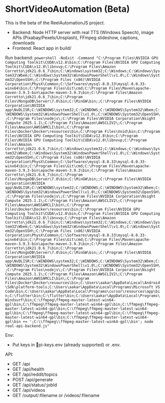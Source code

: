﻿# ShortVideoAutomation (Beta)

This is the beta of the ReelAutomationJS project.

- Backend: Node HTTP server with real TTS (Windows Speech), image APIs (Pixabay/Pexels/Unsplash), FFmpeg slideshow, captions, downloads
- Frontend: React app in build/

Run backend:
`
powershell -NoExit -Command "C:\Program Files\NVIDIA GPU Computing Toolkit\CUDA\v12.8\bin;C:\Program Files\NVIDIA GPU Computing Toolkit\CUDA\v12.8\libnvvp;C:\Program Files\Amazon Corretto\jdk21.0.6_7\bin;C:\Windows\system32;C:\Windows;C:\Windows\System32\Wbem;C:\Windows\System32\WindowsPowerShell\v1.0\;C:\Windows\System32\OpenSSH\;C:\Program Files (x86)\NVIDIA Corporation\PhysX\Common;C:\Softwares\mysql-8.0.33\mysql-8.0.33-winx64\bin;C:\Program Files\Git\cmd;C:\Program Files\Maven\apache-maven-3.9.3-bin\apache-maven-3.9.3\bin;C:\Program Files\Amazon Corretto\jdk21.0.6_7\bin;C:\Program Files\MongoDB\Server\7.0\bin;C:\MinGW\bin;;C:\Program Files\NVIDIA Corporation\NVIDIA app\NvDLISR;C:\WINDOWS\system32;C:\WINDOWS;C:\WINDOWS\System32\Wbem;C:\WINDOWS\System32\WindowsPowerShell\v1.0\;C:\WINDOWS\System32\OpenSSH\;C:\Program Files\nodejs\;C:\Program Files\NVIDIA Corporation\Nsight Compute 2025.1.1\;C:\Program Files\Amazon\AWSCLIV2\;C:\Program Files\Amazon\AWSSAMCLI\bin\;C:\Program Files\Docker\Docker\resources\bin;C:\Program Files\Void\bin;C:\Program Files\NVIDIA GPU Computing Toolkit\CUDA\v12.8\bin;C:\Program Files\NVIDIA GPU Computing Toolkit\CUDA\v12.8\libnvvp;C:\Program Files\Amazon Corretto\jdk21.0.6_7\bin;C:\Windows\system32;C:\Windows;C:\Windows\System32\Wbem;C:\Windows\System32\WindowsPowerShell\v1.0\;C:\Windows\System32\OpenSSH\;C:\Program Files (x86)\NVIDIA Corporation\PhysX\Common;C:\Softwares\mysql-8.0.33\mysql-8.0.33-winx64\bin;C:\Program Files\Git\cmd;C:\Program Files\Maven\apache-maven-3.9.3-bin\apache-maven-3.9.3\bin;C:\Program Files\Amazon Corretto\jdk21.0.6_7\bin;C:\Program Files\MongoDB\Server\7.0\bin;C:\MinGW\bin;;C:\Program Files\NVIDIA Corporation\NVIDIA app\NvDLISR;C:\WINDOWS\system32;C:\WINDOWS;C:\WINDOWS\System32\Wbem;C:\WINDOWS\System32\WindowsPowerShell\v1.0\;C:\WINDOWS\System32\OpenSSH\;C:\Program Files\nodejs\;C:\Program Files\NVIDIA Corporation\Nsight Compute 2025.1.1\;C:\Program Files\Amazon\AWSCLIV2\;C:\Program Files\Amazon\AWSSAMCLI\bin\;C:\Program Files\Docker\Docker\resources\bin;C:\Program Files\NVIDIA GPU Computing Toolkit\CUDA\v12.8\bin;C:\Program Files\NVIDIA GPU Computing Toolkit\CUDA\v12.8\libnvvp;C:\Program Files\Amazon Corretto\jdk21.0.6_7\bin;C:\Windows\system32;C:\Windows;C:\Windows\System32\Wbem;C:\Windows\System32\WindowsPowerShell\v1.0\;C:\Windows\System32\OpenSSH\;C:\Program Files (x86)\NVIDIA Corporation\PhysX\Common;C:\Softwares\mysql-8.0.33\mysql-8.0.33-winx64\bin;C:\Program Files\Git\cmd;C:\Program Files\Maven\apache-maven-3.9.3-bin\apache-maven-3.9.3\bin;C:\Program Files\Amazon Corretto\jdk21.0.6_7\bin;C:\Program Files\MongoDB\Server\7.0\bin;C:\MinGW\bin;;C:\Program Files\NVIDIA Corporation\NVIDIA app\NvDLISR;C:\WINDOWS\system32;C:\WINDOWS;C:\WINDOWS\System32\Wbem;C:\WINDOWS\System32\WindowsPowerShell\v1.0\;C:\WINDOWS\System32\OpenSSH\;C:\Program Files\nodejs\;C:\Program Files\NVIDIA Corporation\Nsight Compute 2025.1.1\;C:\Program Files\Amazon\AWSCLIV2\;C:\Program Files\Amazon\AWSSAMCLI\bin\;C:\Program Files\Docker\Docker\resources\bin;C:\Users\aakar\AppData\Local\Android\Sdk\platform-tools;C:\Users\aakar\AppData\Local\Programs\Microsoft VS Code\bin;C:\Users\aakar\AppData\Local\Programs\cursor\resources\app\bin;C:\flutter\bin;C:\flutter\bin;C:\Users\aakar\AppData\Local\Programs\Windsurf\bin;C:\ffmpeg\ffmpeg-master-latest-win64-gpl\bin;C:\ffmpeg\ffmpeg-master-latest-win64-gpl\bin;C:\ffmpeg\ffmpeg-master-latest-win64-gpl\bin;C:\ffmpeg\ffmpeg-master-latest-win64-gpl\bin;C:\ffmpeg\ffmpeg-master-latest-win64-gpl\bin;C:\ffmpeg\ffmpeg-master-latest-win64-gpl\bin;C:\ffmpeg\ffmpeg-master-latest-win64-gpl\bin += ';C:\\ffmpeg\\ffmpeg-master-latest-win64-gpl\\bin'; node real-api-backend.js"
`

Env:
- Put keys in pi-keys.env (already supported) or .env.

API:
- GET /api
- GET /api/health
- GET /api/reddit/topics
- POST /api/generate
- GET /api/status/:jobId
- GET /api/videos
- GET /output/:filename or /videos/:filename
